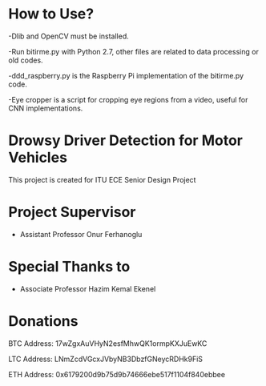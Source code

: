 # How to Use?

-Dlib and OpenCV must be installed.

-Run bitirme.py with Python 2.7, other files are related to data processing or old codes.

-ddd_raspberry.py is the Raspberry Pi implementation of the bitirme.py code.

-Eye cropper is a script for cropping eye regions from a video, useful for CNN implementations.

# Drowsy Driver Detection for Motor Vehicles

This project is created for ITU ECE Senior Design Project

# Project Supervisor

* Assistant Professor Onur Ferhanoglu

# Special Thanks to

- Associate Professor Hazim Kemal Ekenel

# Donations

BTC Address: 17wZgxAuVHyN2esfMhwQK1ormpKXJuEwKC

LTC Address: LNmZcdVGcxJVbyNB3DbzfGNeycRDHk9FiS

ETH Address: 0x6179200d9b75d9b74666ebe517f1104f840ebbee
